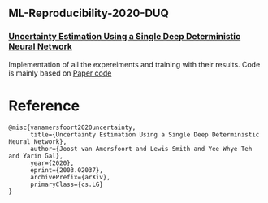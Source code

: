## ML-Reproducibility-2020-DUQ 

### [Uncertainty Estimation Using a Single Deep Deterministic Neural Network](https://arxiv.org/abs/2003.02037)

Implementation of all the expereiments and training with their results. Code is mainly based on [Paper code](https://github.com/y0ast/deterministic-uncertainty-quantification)
# Reference
```
@misc{vanamersfoort2020uncertainty,
      title={Uncertainty Estimation Using a Single Deep Deterministic Neural Network}, 
      author={Joost van Amersfoort and Lewis Smith and Yee Whye Teh and Yarin Gal},
      year={2020},
      eprint={2003.02037},
      archivePrefix={arXiv},
      primaryClass={cs.LG}
}
```
